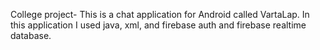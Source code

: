 College project- This is a chat application for Android called VartaLap. In this application I used java, xml, and firebase auth and firebase realtime database.
